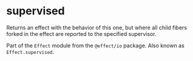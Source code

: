 # supervised

Returns an effect with the behavior of this one, but where all child fibers
forked in the effect are reported to the specified supervisor.

Part of the `Effect` module from the `@effect/io` package. Also known as `Effect.supervised`.
